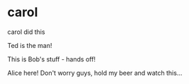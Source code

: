 
# carol

carol did this

Ted is the man!

This is Bob's stuff - hands off!

Alice here! Don't worry guys, hold my beer and watch this...
